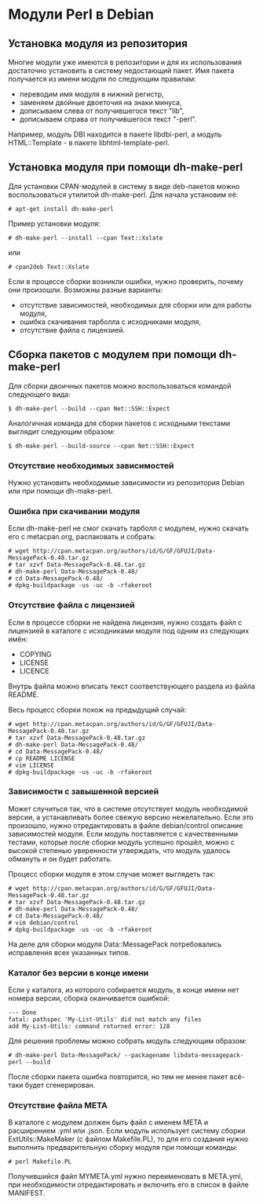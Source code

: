 Модули Perl в Debian
====================

Установка модуля из репозитория
-------------------------------

Многие модули уже имеются в репозитории и для их использования достаточно установить в систему недостающий пакет. Имя пакета получается из имени модуля по следующим правилам:

* переводим имя модуля в нижний регистр,
* заменяем двойные двоеточия на знаки минуса,
* дописываем слева от получившегося текст "lib",
* дописываем справа от получившегося текст "-perl".

Например, модуль DBI находится в пакете libdbi-perl, а модуль HTML::Template - в пакете libhtml-template-perl.

Установка модуля при помощи dh-make-perl
----------------------------------------

Для установки CPAN-модулей в систему в виде deb-пакетов можно воспользоваться утилитой dh-make-perl. Для начала установим её:

    # apt-get install dh-make-perl

Пример установки модуля:

    # dh-make-perl --install --cpan Text::Xslate

или

    # cpan2deb Text::Xslate

Если в процессе сборки возникли ошибки, нужно проверить, почему они произошли. Возможны разные варианты:

* отсутствие зависимостей, необходимых для сборки или для работы модуля,
* ошибка скачивания тарболла с исходниками модуля,
* отсутствие файла с лицензией.

Сборка пакетов с модулем при помощи dh-make-perl
------------------------------------------------

Для сборки двоичных пакетов можно воспользоваться командой следующего вида:

    $ dh-make-perl --build --cpan Net::SSH::Expect

Аналогичная команда для сборки пакетов с исходными текстами выглядит следующим образом:

    $ dh-make-perl --build-source --cpan Net::SSH::Expect

### Отсутствие необходимых зависимостей

Нужно установить необходимые зависимости из репозитория Debian или при помощи dh-make-perl.

### Ошибка при скачивании модуля

Если dh-make-perl не смог скачать тарболл с модулем, нужно скачать его с metacpan.org, распаковать и собрать:

    # wget http://cpan.metacpan.org/authors/id/G/GF/GFUJI/Data-MessagePack-0.48.tar.gz
    # tar xzvf Data-MessagePack-0.48.tar.gz
    # dh-make-perl Data-MessagePack-0.48/
    # cd Data-MessagePack-0.48/
    # dpkg-buildpackage -us -uc -b -rfakeroot

### Отсутствие файла с лицензией

Если в процессе сборки не найдена лицензия, нужно создать файл с лицензией в каталоге с исходниками модуля под одним из следующих имён:

* COPYING
* LICENSE
* LICENCE

Внутрь файла можно вписать текст соответствующего раздела из файла README.

Весь процесс сборки похож на предыдущий случай:

    # wget http://cpan.metacpan.org/authors/id/G/GF/GFUJI/Data-MessagePack-0.48.tar.gz
    # tar xzvf Data-MessagePack-0.48.tar.gz
    # dh-make-perl Data-MessagePack-0.48/
    # cd Data-MessagePack-0.48/
    # cp README LICENSE
    # vim LICENSE
    # dpkg-buildpackage -us -uc -b -rfakeroot

### Зависимости с завышенной версией

Может случиться так, что в системе отсутствует модуль необходимой версии, а устанавливать более свежую версию нежелательно. Если это произошло, нужно отредактировать в файле debian/control описание зависимостей модуля. Если модуль поставляется с качественными тестами, которые после сборки модуль успешно прошёл, можно с высокой степенью уверенности утверждать, что модуль удалось обмануть и он будет работать.

Процесс сборки модуля в этом случае может выглядеть так:

    # wget http://cpan.metacpan.org/authors/id/G/GF/GFUJI/Data-MessagePack-0.48.tar.gz
    # tar xzvf Data-MessagePack-0.48.tar.gz
    # dh-make-perl Data-MessagePack-0.48/
    # cd Data-MessagePack-0.48/
    # vim debian/control
    # dpkg-buildpackage -us -uc -b -rfakeroot

На деле для сборки модуля Data::MessagePack потребовались исправления всех указанных типов.

### Каталог без версии в конце имени

Если у каталога, из которого собирается модуль, в конце имени нет номера версии, сборка оканчивается ошибкой:

    --- Done
    fatal: pathspec 'My-List-Utils' did not match any files
    add My-List-Utils: command returned error: 128

Для решения проблемы можно собрать модуль следующим образом:

    # dh-make-perl Data-MessagePack/ --packagename libdata-messagepack-perl --build

После сборки пакета ошибка повторится, но тем не менее пакет всё-таки будет сгенерирован.

### Отсутствие файла META

В каталоге с модулем должен быть файл с именем META и расширением .yml или .json. Если модуль использует систему сборки ExtUtils::MakeMaker (с файлом Makefile.PL), то для его создания нужно выполнить предварительную сборку модуля при помощи команды:

    # perl Makefile.PL

Получившийся файл MYMETA.yml нужно переименовать в META.yml, при необходимости отредактировать и включить его в список в файле MANIFEST.

